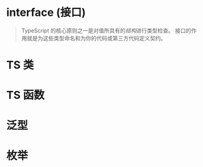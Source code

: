 # interface (接口)
> TypeScript 的核心原则之一是对值所具有的*结构*进行类型检查。
> 接口的作用就是为这些类型命名和为你的代码或第三方代码定义契约。
# TS 类
# TS 函数
# 泛型
# 枚举